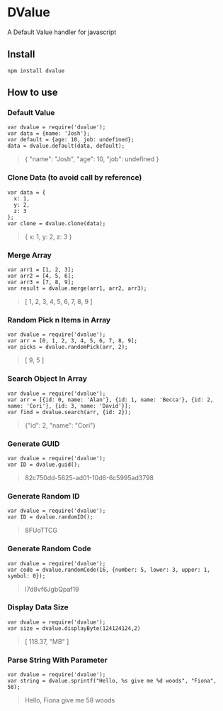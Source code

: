 # DValue
A Default Value handler for javascript

## Install
```shell
npm install dvalue
```
## How to use
### Default Value
```node
var dvalue = require('dvalue');
var data = {name: 'Josh'};
var default = {age: 10, job: undefined};
data = dvalue.default(data, default);
```
> { "name": "Josh", "age": 10, "job": undefined }

### Clone Data (to avoid call by reference)
```node
var data = {
  x: 1,
  y: 2,
  z: 3
};
var clone = dvalue.clone(data);
```
> { x: 1, y: 2, z: 3 }

### Merge Array
```node
var arr1 = [1, 2, 3];
var arr2 = [4, 5, 6];
var arr3 = [7, 8, 9];
var result = dvalue.merge(arr1, arr2, arr3);
```
> [ 1, 2, 3, 4, 5, 6, 7, 8, 9 ]

### Random Pick n Items in Array
```node
var dvalue = require('dvalue');
var arr = [0, 1, 2, 3, 4, 5, 6, 7, 8, 9];
var picks = dvalue.randomPick(arr, 2);
```
> [ 9, 5 ]

### Search Object In Array
```node
var dvalue = require('dvalue');
var arr = [{id: 0, name: 'Alan'}, {id: 1, name: 'Becca'}, {id: 2, name: 'Cori'}, {id: 3, name: 'David'}];
var find = dvalue.search(arr, {id: 2});
```
> {"id": 2, "name": "Cori"}

### Generate GUID
```node
var dvalue = require('dvalue');
var ID = dvalue.guid();
```
> 82c750dd-5625-ad01-10d6-6c5995ad3798

### Generate Random ID
```node
var dvalue = require('dvalue');
var ID = dvalue.randomID();
```
> 8FUoTTCG

### Generate Random Code
```node
var dvalue = require('dvalue');
var code = dvalue.randomCode(16, {number: 5, lower: 3, upper: 1, symbol: 0});
```
> l7d8vf6JgbQpaf19

### Display Data Size
```node
var dvalue = require('dvalue');
var size = dvalue.displayByte(124124124,2)
```
> [ 118.37, "MB" ]

### Parse String With Parameter
```node
var dvalue = require('dvalue');
var string = dvalue.sprintf("Hello, %s give me %d woods", "Fiona", 58);
```
> Hello, Fiona give me 58 woods
